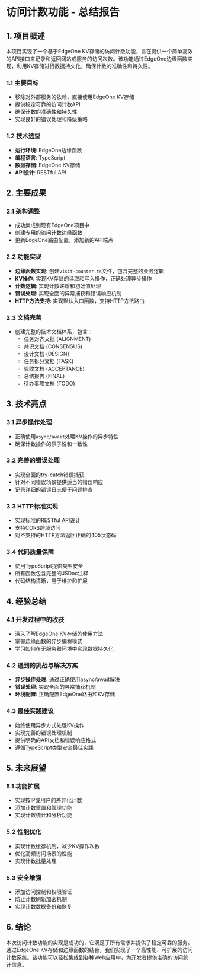 # 访问计数功能 - 总结报告

## 1. 项目概述

本项目实现了一个基于EdgeOne KV存储的访问计数功能，旨在提供一个简单高效的API接口来记录和返回网站或服务的访问次数。该功能通过EdgeOne边缘函数实现，利用KV存储进行数据持久化，确保计数的准确性和持久性。

### 1.1 主要目标
- 移除对外部服务的依赖，直接使用EdgeOne KV存储
- 提供稳定可靠的访问计数API
- 确保计数的准确性和持久性
- 实现良好的错误处理和降级策略

### 1.2 技术选型
- **运行环境**: EdgeOne边缘函数
- **编程语言**: TypeScript
- **数据存储**: EdgeOne KV存储
- **API设计**: RESTful API

## 2. 主要成果

### 2.1 架构调整
- 成功集成到现有EdgeOne项目中
- 创建专用的访问计数边缘函数
- 更新EdgeOne路由配置，添加新的API端点

### 2.2 功能实现
- **边缘函数实现**: 创建`visit-counter.ts`文件，包含完整的业务逻辑
- **KV操作**: 实现KV存储的读取和写入操作，正确处理异步操作
- **计数逻辑**: 实现计数递增和初始值处理
- **错误处理**: 实现全面的异常捕获和错误响应机制
- **HTTP方法支持**: 实现默认入口函数，支持HTTP方法路由

### 2.3 文档完善
- 创建完整的技术文档体系，包含：
  - 任务对齐文档 (ALIGNMENT)
  - 共识文档 (CONSENSUS)
  - 设计文档 (DESIGN)
  - 任务拆分文档 (TASK)
  - 验收文档 (ACCEPTANCE)
  - 总结报告 (FINAL)
  - 待办事项文档 (TODO)

## 3. 技术亮点

### 3.1 异步操作处理
- 正确使用`async/await`处理KV操作的异步特性
- 确保计数操作的原子性和一致性

### 3.2 完善的错误处理
- 实现全面的try-catch错误捕获
- 针对不同错误场景提供适当的错误响应
- 记录详细的错误日志便于问题排查

### 3.3 HTTP标准实现
- 实现标准的RESTful API设计
- 支持CORS跨域访问
- 对不支持的HTTP方法返回正确的405状态码

### 3.4 代码质量保障
- 使用TypeScript提供类型安全
- 所有函数包含完整的JSDoc注释
- 代码结构清晰，易于维护和扩展

## 4. 经验总结

### 4.1 开发过程中的收获
- 深入了解EdgeOne KV存储的使用方法
- 掌握边缘函数的异步编程模式
- 学习如何在无服务器环境中实现数据持久化

### 4.2 遇到的挑战与解决方案
- **异步操作处理**: 通过正确使用async/await解决
- **错误处理**: 实现全面的异常捕获机制
- **环境配置**: 正确配置EdgeOne路由和KV存储

### 4.3 最佳实践建议
- 始终使用异步方式处理KV操作
- 实现完善的错误处理机制
- 提供明确的API文档和错误响应格式
- 遵循TypeScript类型安全最佳实践

## 5. 未来展望

### 5.1 功能扩展
- 实现按IP或用户的差异化计数
- 添加计数重置和管理功能
- 实现计数统计和分析功能

### 5.2 性能优化
- 实现计数缓存机制，减少KV操作次数
- 优化高频访问场景的性能
- 实现计数批量处理

### 5.3 安全增强
- 添加访问控制和权限验证
- 防止计数刷新加密机制
- 实现计数数据备份和恢复

## 6. 结论

本次访问计数功能的实现是成功的，它满足了所有需求并提供了稳定可靠的服务。通过EdgeOne KV存储和边缘函数的结合，我们实现了一个高性能、可扩展的访问计数系统。该功能可以轻松集成到各种Web应用中，为开发者提供准确的访问统计信息。
